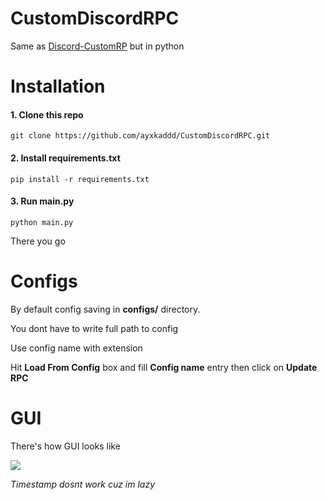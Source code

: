 # CustomDiscordRPC

Same as <a href="https://github.com/maximmax42/Discord-CustomRP">Discord-CustomRP</a> but in python

# Installation

<h4>1. Clone this repo</h4>

```
git clone https://github.com/ayxkaddd/CustomDiscordRPC.git
```

<h4>2. Install requirements.txt</h4>

```
pip install -r requirements.txt
```

<h4>3. Run main.py</h4>

```
python main.py
```

There you go

# Configs

By default config saving in **configs/** directory. 

You dont have to write full path to config

Use config name with extension 

Hit **Load From Config** box and fill **Config name** entry then click on **Update RPC**

# GUI

There's how GUI looks like 

<img src="https://i.imgur.com/gNk9J41.png">

*Timestamp dosnt work cuz im lazy*
